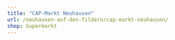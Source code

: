 ```yaml
---
title: "CAP-Markt Neuhausen"
url: /neuhausen-auf-den-fildern/cap-markt-neuhausen/
shop: Supermarkt
---
```

